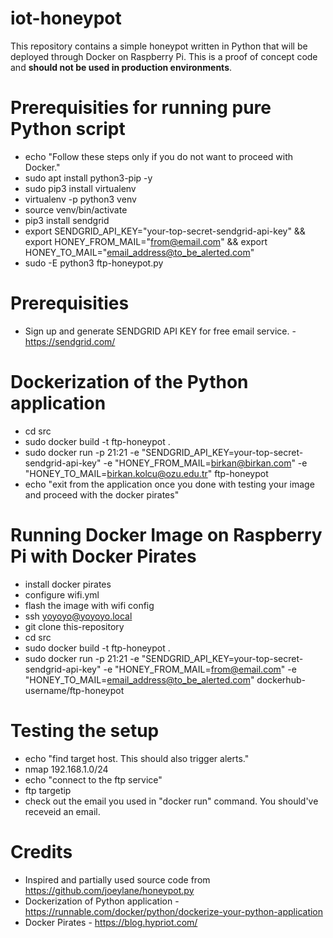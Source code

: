 # iot-honeypot
This repository contains a simple honeypot written in Python that will be deployed through Docker on Raspberry Pi. This is a proof of concept code and **should not be used in production environments**.

# Prerequisities for running pure Python script
- echo "Follow these steps only if you do not want to proceed with Docker."
- sudo apt install python3-pip -y
- sudo pip3 install virtualenv
- virtualenv -p python3 venv
- source venv/bin/activate
- pip3 install sendgrid
- export SENDGRID_API_KEY="your-top-secret-sendgrid-api-key" && export HONEY_FROM_MAIL="from@email.com" && export HONEY_TO_MAIL="email_address@to_be_alerted.com"
- sudo -E python3 ftp-honeypot.py

# Prerequisities
- Sign up and generate SENDGRID API KEY for free email service. - https://sendgrid.com/

# Dockerization of the Python application
- cd src
- sudo docker build -t ftp-honeypot .
- sudo docker run -p 21:21 -e "SENDGRID_API_KEY=your-top-secret-sendgrid-api-key" -e "HONEY_FROM_MAIL=birkan@birkan.com" -e "HONEY_TO_MAIL=birkan.kolcu@ozu.edu.tr" ftp-honeypot
- echo "exit from the application once you done with testing your image and proceed with the docker pirates"

# Running Docker Image on Raspberry Pi with Docker Pirates
- install docker pirates
- configure wifi.yml
- flash the image with wifi config
- ssh yoyoyo@yoyoyo.local
- git clone this-repository
- cd src
- sudo docker build -t ftp-honeypot .
- sudo docker run -p 21:21 -e "SENDGRID_API_KEY=your-top-secret-sendgrid-api-key" -e "HONEY_FROM_MAIL=from@email.com" -e "HONEY_TO_MAIL=email_address@to_be_alerted.com" dockerhub-username/ftp-honeypot

# Testing the setup
- echo "find target host. This should also trigger alerts."
- nmap 192.168.1.0/24
- echo "connect to the ftp service"
- ftp targetip
- check out the email you used in "docker run" command. You should've receveid an email.

# Credits
- Inspired and partially used source code from https://github.com/joeylane/honeypot.py
- Dockerization of Python application - https://runnable.com/docker/python/dockerize-your-python-application
- Docker Pirates - https://blog.hypriot.com/
